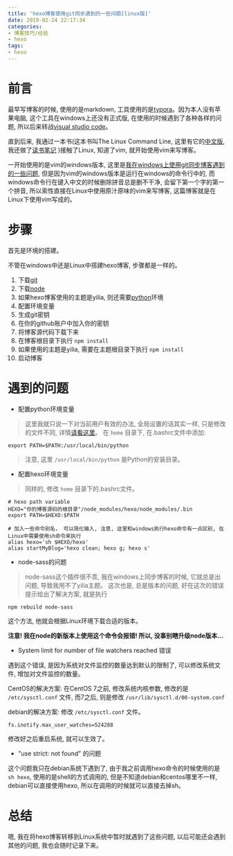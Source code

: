 ```yaml
---
title: 'hexo博客使用git同步遇到的一些问题[linux版]'
date: 2019-02-24 22:17:34
categories:
- 博客技巧/经验
- hexo
tags:
- hexo
---
```


# 前言

最早写博客的时候, 使用的是markdown, 工具使用的是[typora](https:://www.typora.io)。因为本人没有苹果电脑, 这个工具在windows上还没有正式版, 在使用的时候遇到了各种各样的问题, 所以后来转战[visual studio code](https://code.visualstudio.com)。

直到后来, 我通过一本书(这本书叫The Linux Command Line, 这里有它的[中文版](bill66.github.io/TLCL/index.html), 我还做了[读书笔记](https://icecreamzhao.github.io/linux/The_Linux_Command_Line/The-Linux-Command-Line-read-note-1Day.html) )接触了Linux, 知道了vim, 就开始使用vim来写博客。

一开始使用的是vim的windows版本, 这里是[我在windows上使用git同步博客遇到的一些问题](/hexo/hexo-git-sync-windows.html), 但是因为vim的windows版本是运行在windows的命令行中的, 而windows命令行在键入中文的时候删除拼音总是删不干净, 会留下第一个字的第一个拼音, 所以索性直接在Linux中使用原汁原味的vim来写博客, 这篇博客就是在Linux下使用vim写成的。
<!--more-->
# 步骤

首先是环境的搭建。

不管在windows中还是Linux中搭建hexo博客, 步骤都是一样的。

1. 下载[git](https://git-scm.com/download/linux)
2. 下载[node](https://github.com/nodejs/help/wiki/Installation)
3. 如果hexo博客使用的主题是yilia, 则还需要[python](https://www.python.org/downloads/source/)环境
4. 配置环境变量
5. 生成git密钥
6. 在你的github账户中加入你的密钥
7. 将博客源代码下载下来
8. 在博客根目录下执行 `npm install`
9. 如果使用的主题是yilia, 需要在主题根目录下执行 `npm install`
10. 启动博客

# 遇到的问题

* 配置python环境变量

> 这里我就只说一下对当前用户有效的办法, 全局设置的话其实一样, 只是修改的文件不同, 详情[请看这里](/operation_system/linux/linux-path-variable.html)。 
在 `home` 目录下, 在.bashrc文件中添加:

```shell
export PATH=$PATH:/usr/local/bin/python
```

> 注意, 这里 `/usr/local/bin/python` 是Python的安装目录。

* 配置hexo环境变量

> 同样的, 修改 `home` 目录下的.bashrc文件。

```shell
# hexo path variable
HEXO="你的博客源码的根目录"/node_modules/hexo/node_modules/.bin
export PATH=$HEXO:$PATH

# 加入一些命令别名， 可以简化输入, 注意, 这里和windows执行hexo命令有一点区别, 在Linux中需要使用sh命令来执行
alias hexo='sh $HEXO/hexo'
alias startMyBlog='hexo clean; hexo g; hexo s'
```

* node-sass的问题

> node-sass这个插件很不乖, 我在windows上同步博客的时候, 它就总是出问题, 导致我用不了yilia主题。
这次也是, 总是版本的问题, 好在这次的错误提示给出了解决方案, 就是执行

```shell
npm rebuild node-sass
```

这个方法, 他就会根据Linux环境下载合适的版本。

**注意! 我在node的新版本上使用这个命令会报错! 所以, 没事别瞎升级node版本...**

* System limit for number of file watchers reached 错误

遇到这个错误, 是因为系统对文件监控的数量达到默认的限制了, 可以修改系统文件, 增加对文件监控的数量。

CentOS的解决方案:
在CentOS 7之前, 修改系统内核参数, 修改的是 `/etc/sysctl.conf` 文件, 而7之后, 则是修改 `/usr/lib/sysctl.d/00-system.conf`

debian的解决方案:
修改 `/etc/sysctl.conf` 文件。

```shell
fs.inotify.max_user_watches=524288
```

修改好之后重启系统, 就可以生效了。

* "use strict: not found" 的问题

这个问题我只在debian系统下遇到了, 由于我之前调用hexo命令的时候使用的是 `sh hexo`, 使用的是shell的方式调用的, 但是不知道debian和centos哪里不一样, debian可以直接使用hexo, 所以在调用的时候就可以直接去掉sh。

# 总结

嗯, 我在将hexo博客转移到Linux系统中暂时就遇到了这些问题, 以后可能还会遇到其他的问题, 我也会随时记录下来。
